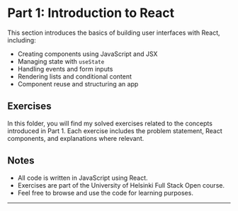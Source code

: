 # Part 1: Introduction to React

This section introduces the basics of building user interfaces with React, including:

- Creating components using JavaScript and JSX
- Managing state with `useState`
- Handling events and form inputs
- Rendering lists and conditional content
- Component reuse and structuring an app

## Exercises

In this folder, you will find my solved exercises related to the concepts introduced in Part 1. Each exercise includes the problem statement, React components, and explanations where relevant.

## Notes

- All code is written in JavaScript using React.
- Exercises are part of the University of Helsinki Full Stack Open course.
- Feel free to browse and use the code for learning purposes.

---
